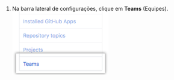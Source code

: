 1. Na barra lateral de configurações, clique em **Teams** (Equipes). ![Aba de equipes na barra lateral de configurações da organização](/assets/images/help/settings/settings-sidebar-team-settings.png)
